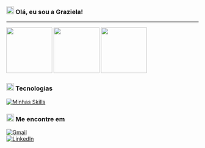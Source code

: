<h3>
  <img src="https://media.tenor.com/UQxp24htvsoAAAAj/pixel-gem.gif" width="20">
Olá, eu sou a Graziela!
</h3>

---  



<div>
  <img height="120em" src="https://github-readme-stats.vercel.app/api?username=grazibit&theme=tokyonight&show_icons=true&hide_border=true&count_private=true">
   <img height="120em" src="https://github-readme-streak-stats.herokuapp.com/?user=grazibit&theme=tokyonight&hide_border=true">
  <img height="120em" src="https://github-readme-stats.vercel.app/api/top-langs/?username=grazibit&theme=tokyonight&show_icons=true&hide_border=true&layout=compact">
</div>
<h3>
<img src="https://media.tenor.com/UQxp24htvsoAAAAj/pixel-gem.gif" width="20">
Tecnologias 
</h3>

[![Minhas Skills](https://skillicons.dev/icons?i=js,html,css,react,ts,java)](https://skillicons.dev)  

<h3>
   <img src="https://media.tenor.com/UQxp24htvsoAAAAj/pixel-gem.gif" width="20">
  Me encontre em
</h3>


[![Gmail](https://img.shields.io/badge/Gmail-D14836?style=for-the-badge&logo=gmail&logoColor=white)](mailto:grazielaespindola82@gmail.com)  
[![LinkedIn](https://img.shields.io/badge/LinkedIn-0077B5?style=for-the-badge&logo=linkedin&logoColor=white)](https://www.linkedin.com/in/graziela-espindola-b09865354/)  

